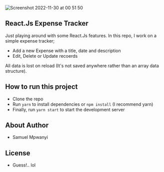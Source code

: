 ![Screenshot 2022-11-30 at 00 51 50](https://user-images.githubusercontent.com/20843520/204656378-b5b542f2-88ef-486e-a9a2-9efe46c1cfe3.png)

## React.Js Expense Tracker
Just playing around with some React.Js features. In this repo, I work on a simple expense tracker;
-   Add a new Expense with a title, date and description
-   Edit, Delete or Update recoerds

All data is lost on reload (It's not saved anywhere rather than an array data structure).

## How to run this project
-   Clone the repo
-   Run `yarn` to install dependencies or `npm install` (I recommend yarn)
-   Finally, run `yarn start` to start the development server

## About Author
-   Samuel Mpwanyi

## License
- Guess!.. lol
